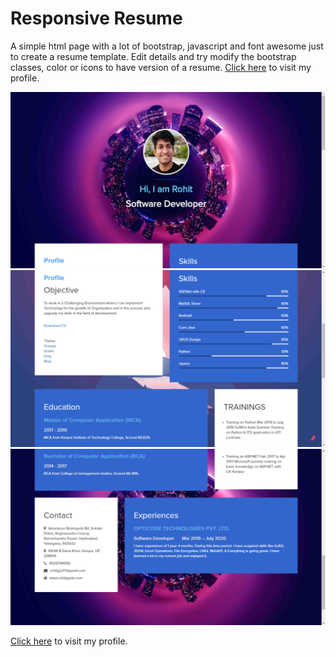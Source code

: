 # Responsive Resume
 A simple html page with a lot of bootstrap, javascript and font awesome just to create a resume template. Edit details and try modify the bootstrap classes, color or icons to have version of a resume. <a href="https://rohitgta77.github.io/myResume/">Click here</a> to visit my profile.
 
<img src="images/screenshot1.PNG"/> 
<img src="images/screenshot2.PNG"/>
<img src="images/screenshot3.PNG"/>

<a href="https://rohitgta77.github.io/myResume/">Click here</a> to visit my profile.
